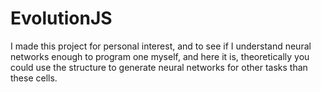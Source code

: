 # EvolutionJS
I made this project for personal interest, and to see if I understand neural networks enough to program one myself, and here it is, theoretically you could use the structure to generate neural networks for other tasks than these cells.
